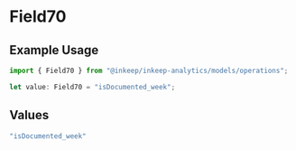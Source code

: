 # Field70

## Example Usage

```typescript
import { Field70 } from "@inkeep/inkeep-analytics/models/operations";

let value: Field70 = "isDocumented_week";
```

## Values

```typescript
"isDocumented_week"
```
